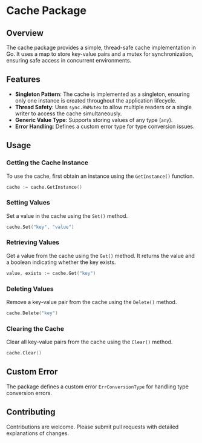 # Cache Package
## Overview
The cache package provides a simple, thread-safe cache implementation in Go. It uses a map to store key-value pairs and a mutex for synchronization, ensuring safe access in concurrent environments.

## Features
- **Singleton Pattern**: The cache is implemented as a singleton, ensuring only one instance is created throughout the application lifecycle.
- **Thread Safety**: Uses `sync.RWMutex` to allow multiple readers or a single writer to access the cache simultaneously.
- **Generic Value Type**: Supports storing values of any type (`any`).
- **Error Handling**: Defines a custom error type for type conversion issues.

## Usage
### Getting the Cache Instance
To use the cache, first obtain an instance using the `GetInstance()` function.
```go
cache := cache.GetInstance()
```

### Setting Values
Set a value in the cache using the `Set()` method.
```go
cache.Set("key", "value")
```


### Retrieving Values
Get a value from the cache using the `Get()` method. It returns the value and a boolean indicating whether the key exists.
```go
value, exists := cache.Get("key")
```

### Deleting Values
Remove a key-value pair from the cache using the `Delete()` method.
```go
cache.Delete("key")
```

### Clearing the Cache
Clear all key-value pairs from the cache using the `Clear()` method.
```go
cache.Clear()
```


## Custom Error
The package defines a custom error `ErrConversionType` for handling type conversion errors.

## Contributing
Contributions are welcome. Please submit pull requests with detailed explanations of changes.
